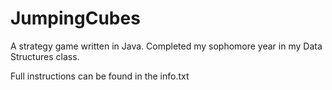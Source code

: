 JumpingCubes
============

A strategy game written in Java.
Completed my sophomore year in my Data Structures class.

Full instructions can be found in the info.txt
